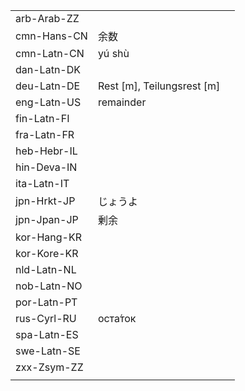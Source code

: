 | | | |
|-|-|-|
| arb-Arab-ZZ |  |  |
| cmn-Hans-CN | 余数 |  |
| cmn-Latn-CN | yú shù |  |
| dan-Latn-DK |  |  |
| deu-Latn-DE | Rest [m], Teilungsrest [m] |  |
| eng-Latn-US | remainder |  |
| fin-Latn-FI |  |  |
| fra-Latn-FR |  |  |
| heb-Hebr-IL |  |  |
| hin-Deva-IN |  |  |
| ita-Latn-IT |  |  |
| jpn-Hrkt-JP | じょうよ |  |
| jpn-Jpan-JP | 剰余 |  |
| kor-Hang-KR |  |  |
| kor-Kore-KR |  |  |
| nld-Latn-NL |  |  |
| nob-Latn-NO |  |  |
| por-Latn-PT |  |  |
| rus-Cyrl-RU | оста́ток |  |
| spa-Latn-ES |  |  |
| swe-Latn-SE |  |  |
| zxx-Zsym-ZZ |  |  |
|  |  |  |
